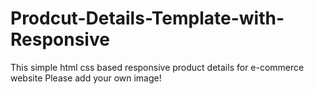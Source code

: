 # Prodcut-Details-Template-with-Responsive
This simple html css based responsive product details for e-commerce website
Please add your own image!

